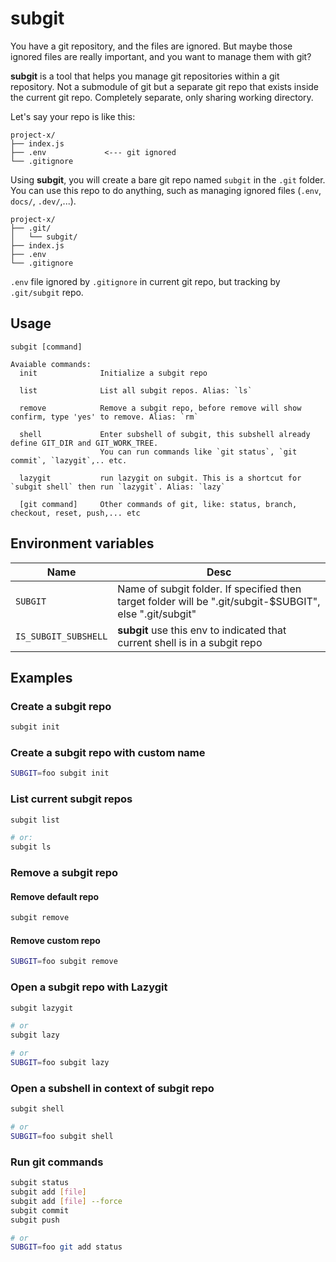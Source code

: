 # subgit

You have a git repository, and the files are ignored. But maybe those ignored files are really important, and you want to manage them with git?

**subgit** is a tool that helps you manage git repositories within a git repository. Not a submodule of git but a separate git repo that exists inside the current git repo. Completely separate, only sharing working directory.

Let's say your repo is like this:

```
project-x/
├── index.js
├── .env             <--- git ignored
└── .gitignore
```

Using **subgit**, you will create a bare git repo named `subgit` in the `.git` folder. You can use this repo to do anything, such as managing ignored files (`.env`, `docs/`, `.dev/`,...).

```
project-x/
├── .git/
│   └── subgit/
├── index.js
├── .env
└── .gitignore
```

`.env` file ignored by `.gitignore` in current git repo, but tracking by `.git/subgit` repo.

## Usage

```
subgit [command]

Avaiable commands:
  init              Initialize a subgit repo

  list              List all subgit repos. Alias: `ls`

  remove            Remove a subgit repo, before remove will show confirm, type 'yes' to remove. Alias: `rm`

  shell             Enter subshell of subgit, this subshell already define GIT_DIR and GIT_WORK_TREE.
                    You can run commands like `git status`, `git commit`, `lazygit`,.. etc.

  lazygit           run lazygit on subgit. This is a shortcut for `subgit shell` then run `lazygit`. Alias: `lazy`

  [git command]     Other commands of git, like: status, branch, checkout, reset, push,... etc
```

## Environment variables

| Name                 | Desc                                                                                                     |
| -------------------- | -------------------------------------------------------------------------------------------------------- |
| `SUBGIT`             | Name of subgit folder. If specified then target folder will be ".git/subgit-$SUBGIT", else ".git/subgit" |
| `IS_SUBGIT_SUBSHELL` | **subgit** use this env to indicated that current shell is in a subgit repo                              |

## Examples

### Create a subgit repo

```sh
subgit init
```

### Create a subgit repo with custom name

```sh
SUBGIT=foo subgit init
```

### List current subgit repos

```sh
subgit list

# or:
subgit ls
```

### Remove a subgit repo

#### Remove default repo

```sh
subgit remove
```

#### Remove custom repo

```sh
SUBGIT=foo subgit remove
```

### Open a subgit repo with Lazygit

```sh
subgit lazygit

# or
subgit lazy

# or
SUBGIT=foo subgit lazy
```

### Open a subshell in context of subgit repo

```sh
subgit shell

# or
SUBGIT=foo subgit shell
```

### Run git commands

```sh
subgit status
subgit add [file]
subgit add [file] --force
subgit commit
subgit push

# or
SUBGIT=foo git add status
```
